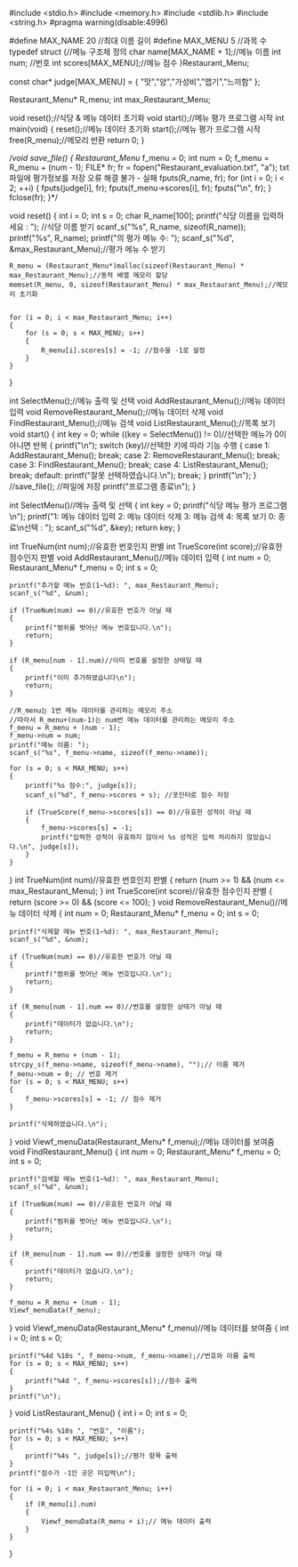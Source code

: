
#include <stdio.h>
#include <memory.h>
#include <stdlib.h>
#include <string.h>
#pragma warning(disable:4996)

#define MAX_NAME    20 //최대 이름 길이
#define MAX_MENU 5 //과목 수
typedef struct {//메뉴 구조체 정의
    char name[MAX_NAME + 1];//메뉴 이름
    int num; //번호
    int scores[MAX_MENU];//메뉴 점수
}Restaurant_Menu;

const char* judge[MAX_MENU] = { "맛","양","가성비","맵기","느끼함" };


Restaurant_Menu* R_menu;
int max_Restaurant_Menu;

void reset();//식당 & 메뉴 데이터 초기화
void start();//메뉴 평가 프로그램 시작
int main(void)
{
    reset();//메뉴 데이터 초기화
    start();//메뉴 평가 프로그램 시작
    free(R_menu);//메모리 반환
    return 0;
}

/*void save_file() {
    Restaurant_Menu* f_menu = 0;
    int num = 0;
    f_menu = R_menu + (num - 1);
    FILE* fr;
    fr = fopen("Restaurant_evaluation.txt", "a");            txt 파일에 평가정보를 저장 오류 해결 불가 - 실패
    fputs(R_name, fr);
    for (int i = 0; i < 2; ++i)
    {
        fputs(judge[i], fr);
        fputs(f_menu->scores[i], fr);
        fputs("\n", fr);
    }
    fclose(fr);
}*/

void reset()
{
    int i = 0;
    int s = 0;
    char R_name[100];
    printf("식당 이름을 입력하세요 : "); //식당 이름 받기
    scanf_s("%s", R_name, sizeof(R_name));
    printf("%s", R_name);
    printf("의 평가 메뉴 수: ");
    scanf_s("%d", &max_Restaurant_Menu);//평가 메뉴 수 받기

    R_menu = (Restaurant_Menu*)malloc(sizeof(Restaurant_Menu) * max_Restaurant_Menu);//동적 배열 메모리 할당
    memset(R_menu, 0, sizeof(Restaurant_Menu) * max_Restaurant_Menu);//메모리 초기화


    for (i = 0; i < max_Restaurant_Menu; i++)
    {
        for (s = 0; s < MAX_MENU; s++)
        {
            R_menu[i].scores[s] = -1; //점수을 -1로 설정
        }
    }
}


int SelectMenu();//메뉴 출력 및 선택
void AddRestaurant_Menu();//메뉴 데이터 입력
void RemoveRestaurant_Menu();//메뉴 데이터 삭제
void FindRestaurant_Menu();//메뉴 검색
void ListRestaurant_Menu();//목록 보기
void start()
{
    int key = 0;
    while ((key = SelectMenu()) != 0)//선택한 메뉴가 0이 아니면 반복
    {
        printf("\n");
        switch (key)//선택한 키에 따라 기능 수행
        {
        case 1: AddRestaurant_Menu(); break;
        case 2: RemoveRestaurant_Menu(); break;
        case 3: FindRestaurant_Menu(); break;
        case 4: ListRestaurant_Menu(); break;
        default: printf("잘못 선택하였습니다.\n"); break;
        }
        printf("\n");
    }
    //save_file(); //파일에 저장
    printf("프로그램 종료\n");
}

int SelectMenu()//메뉴 출력 및 선택
{
    int key = 0;
    printf("식당 메뉴 평가 프로그램\n");
    printf("1: 메뉴 데이터 입력 2: 메뉴 데이터 삭제 3: 메뉴 검색 4: 목록 보기 0: 종료\n선택 : ");
    scanf_s("%d", &key);
    return key;
}

int TrueNum(int num);//유효한 번호인지 판별
int TrueScore(int score);//유효한 점수인지 판별
void AddRestaurant_Menu()//메뉴 데이터 입력
{
    int num = 0;
    Restaurant_Menu* f_menu = 0;
    int s = 0;

    printf("추가할 메뉴 번호(1~%d): ", max_Restaurant_Menu);
    scanf_s("%d", &num);

    if (TrueNum(num) == 0)//유효한 번호가 아닐 때
    {
        printf("범위를 벗어난 메뉴 번호입니다.\n");
        return;
    }

    if (R_menu[num - 1].num)//이미 번호를 설정한 상태일 때
    {
        printf("이미 추가하였습니다\n");
        return;
    }

    //R_menu는 1번 메뉴 데이터를 관리하는 메모리 주소
    //따라서 R_menu+(num-1)는 num번 메뉴 데이터를 관리하는 메모리 주소
    f_menu = R_menu + (num - 1);
    f_menu->num = num;
    printf("메뉴 이름: ");
    scanf_s("%s", f_menu->name, sizeof(f_menu->name));

    for (s = 0; s < MAX_MENU; s++)
    {
        printf("%s 점수:", judge[s]);
        scanf_s("%d", f_menu->scores + s); //포인터로 점수 저장

        if (TrueScore(f_menu->scores[s]) == 0)//유효한 성적이 아닐 때
        {
            f_menu->scores[s] = -1;
            printf("입력한 성적이 유효하지 않아서 %s 성적은 입력 처리하지 않았습니다.\n", judge[s]);
        }
    }
}
int TrueNum(int num)//유효한 번호인지 판별
{
    return (num >= 1) && (num <= max_Restaurant_Menu);
}
int TrueScore(int score)//유효한 점수인지 판별
{
    return (score >= 0) && (score <= 100);
}
void RemoveRestaurant_Menu()//메뉴 데이터 삭제
{
    int num = 0;
    Restaurant_Menu* f_menu = 0;
    int s = 0;

    printf("삭제할 메뉴 번호(1~%d): ", max_Restaurant_Menu);
    scanf_s("%d", &num);

    if (TrueNum(num) == 0)//유효한 번호가 아닐 때
    {
        printf("범위를 벗어난 메뉴 번호입니다.\n");
        return;
    }

    if (R_menu[num - 1].num == 0)//번호를 설정한 상태가 아닐 때
    {
        printf("데이터가 없습니다.\n");
        return;
    }

    f_menu = R_menu + (num - 1);
    strcpy_s(f_menu->name, sizeof(f_menu->name), "");// 이름 제거
    f_menu->num = 0; // 번호 제거
    for (s = 0; s < MAX_MENU; s++)
    {
        f_menu->scores[s] = -1; // 점수 제거
    }

    printf("삭제하였습니다.\n");
}
void Viewf_menuData(Restaurant_Menu* f_menu);//메뉴 데이터를 보여줌
void FindRestaurant_Menu()
{
    int num = 0;
    Restaurant_Menu* f_menu = 0;
    int s = 0;

    printf("검색할 메뉴 번호(1~%d): ", max_Restaurant_Menu);
    scanf_s("%d", &num);

    if (TrueNum(num) == 0)//유효한 번호가 아닐 때
    {
        printf("범위를 벗어난 메뉴 번호입니다.\n");
        return;
    }

    if (R_menu[num - 1].num == 0)//번호를 설정한 상태가 아닐 때
    {
        printf("데이터가 없습니다.\n");
        return;
    }

    f_menu = R_menu + (num - 1);
    Viewf_menuData(f_menu);
}
void Viewf_menuData(Restaurant_Menu* f_menu)//메뉴 데이터를 보여줌
{
    int i = 0;
    int s = 0;

    printf("%4d %10s ", f_menu->num, f_menu->name);//번호와 이름 출력
    for (s = 0; s < MAX_MENU; s++)
    {
        printf("%4d ", f_menu->scores[s]);//점수 출력
    }
    printf("\n");
}
void ListRestaurant_Menu()
{
    int i = 0;
    int s = 0;

    printf("%4s %10s ", "번호", "이름");
    for (s = 0; s < MAX_MENU; s++)
    {
        printf("%4s ", judge[s]);//평가 항목 출력
    }
    printf("점수가 -1인 곳은 미입력\n");

    for (i = 0; i < max_Restaurant_Menu; i++)
    {
        if (R_menu[i].num)
        {
            Viewf_menuData(R_menu + i);// 메뉴 데이터 출력
        }
    }
}
